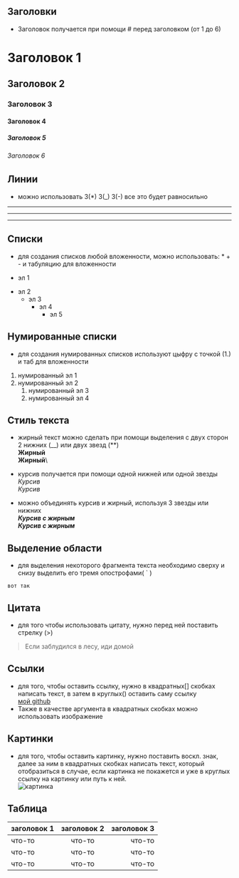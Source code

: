 ## Заголовки
- Заголовок получается при помощи # перед заголовком (от 1 до 6)
# Заголовок 1
## Заголовок 2
### Заголовок 3
#### Заголовок 4
##### Заголовок 5
###### Заголовок 6

## Линии
- можно использовать 3(*) 3(_) 3(-) все это будет равносильно
***
---
___

## Списки
- для создания списков любой вложенности, можно использовать: * + - и табуляцию для вложенности
* эл 1
+ эл 2
  - эл 3
    - эл 4
      + эл 5

## Нумированные списки
  - для создания нумированных списков используют цыфру с точкой (1.) и таб для вложенности
1. нумированный эл 1
2. нумированный эл 2
   1. нумированный эл 3
   2. нумированный эл 4


## Стиль текста
- жирный текст можно сделать при помощи выделения с двух сторон 2 нижних (__) или двух звезд (**)\
__Жирный__\
**Жирный**\

- курсив получается при помощи одной нижней или одной звезды\
_Курсив_\
*Курсив*
* можно объединять курсив и жирный, используя 3 звезды или нижних\
___Курсив с жирным___\
***Курсив с жирным***

## Выделение области
* для выделения некоторого фрагмента текста необходимо сверху и снизу выделить его тремя опострофами( ` )

```
вот так 
```

## Цитата
* для того чтобы использовать цитату, нужно перед ней поставить стрелку (>)
>Если заблудился в лесу, иди домой

## Ссылки
* для того, чтобы оставить ссылку, нужно в квадратных[] скобках написать текст, в затем в круглых() оставить саму ссылку\
[мой github](https://github.com/wtf2408)
* Также в качестве аргумента в квадратных скобках можно использовать изображение
## Картинки
* для того, чтобы оставить картинку, нужно поставить воскл. знак, далее за ним в квадратных скобках написать текст, который отобразиться в случае, если картинка не покажется и уже в круглых ссылку на картинку или путь к ней.\
![картинка](https://myanalyticlife.com/wp-content/uploads/2020/10/C.jpg)

## Таблица
заголовок 1 | заголовок 2 | заголовок 3
:----|:-----:|-----:
что-то | что-то | что-то
что-то | что-то | что-то
что-то | что-то | что-то
